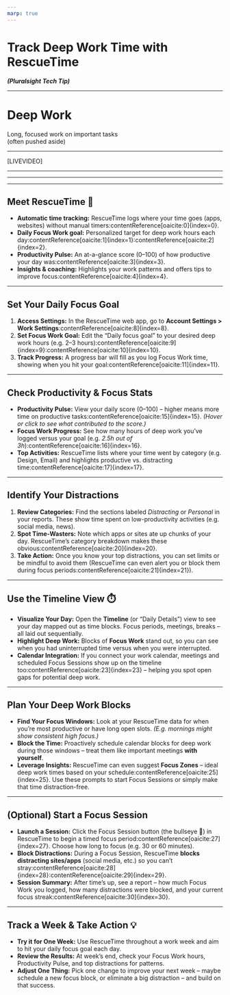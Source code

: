 ```yaml
---
marp: true
---
```


# Track Deep Work Time with RescueTime  
***(Pluralsight Tech Tip)***

<!-- 
Let me ask you a question and I want you to be honest.

[LIVEVIDEO]
Do you FEEL like you are always BUSY but at the end of the day you didn't achieve much YET you are still exhausted?

This is the “busy but not productive” trap. 


-->

---

# Deep Work  
Long, focused work on important tasks  
(often pushed aside)

<!-- 
That's because the real progress comes from **deep work**: those high-impact tasks that need uninterrupted focus.  
-->

---

[LIVEVIDEO]

<!--
Unfortunately, deep work often gets sidelined by urgent shallow tasks and distractions.

How do you FIX this?
-->

---


<!--
[Rescuetime screenshot]

Meet RescueTime, which is a web-based app that runs in the background and automatically tracks how YOU spend your time in the computer.

It automatically tracks and logs your time in multiple applications and websites.
-->

---

<!--

-->

---
## Meet RescueTime 🎯

- **Automatic time tracking:** RescueTime logs where your time goes (apps, websites) without manual timers:contentReference[oaicite:0]{index=0}.
- **Daily Focus Work goal:** Personalized target for deep work hours each day:contentReference[oaicite:1]{index=1}:contentReference[oaicite:2]{index=2}.
- **Productivity Pulse:** An at-a-glance score (0–100) of how productive your day was:contentReference[oaicite:3]{index=3}.
- **Insights & coaching:** Highlights your work patterns and offers tips to improve focus:contentReference[oaicite:4]{index=4}.

<!-- 


The key 
:contentReference[oaicite:5]{index=5}. It gives you a personal daily **Focus Work** goal – essentially, a deep work target – tailored to your role and schedule:contentReference[oaicite:6]{index=6}. It also provides a **Productivity Pulse** score from 0 to 100 to gauge your overall productivity:contentReference[oaicite:7]{index=7}. In short, RescueTime offers data-driven insights and gentle coaching to help you build better work habits and stay focused on high-priority tasks.
-->

---

## Set Your Daily Focus Goal

1. **Access Settings:** In the RescueTime web app, go to **Account Settings > Work Settings**:contentReference[oaicite:8]{index=8}.
2. **Set Focus Work Goal:** Edit the “Daily focus goal” to your desired deep work hours (e.g. 2–3 hours):contentReference[oaicite:9]{index=9}:contentReference[oaicite:10]{index=10}.
3. **Track Progress:** A progress bar will fill as you log Focus Work time, showing when you hit your goal:contentReference[oaicite:11]{index=11}.

<!-- 
Presenter Notes:
Start by setting a realistic daily **Focus Work** goal. RescueTime usually sets this for you during setup (often around 2–3 hours depending on your role:contentReference[oaicite:12]{index=12}), but you can adjust it. In the web app, navigate to your account or work settings and find the daily focus goal setting:contentReference[oaicite:13]{index=13}. Change it if needed – maybe you aim for 3 hours of deep work. Once set, RescueTime’s assistant will display a progress bar that fills up as you do Focus Work:contentReference[oaicite:14]{index=14}. This gives you real-time feedback and a little motivation boost as you approach your goal each day.
-->

---

## Check Productivity & Focus Stats

- **Productivity Pulse:** View your daily score (0–100) – higher means more time on productive tasks:contentReference[oaicite:15]{index=15}. *(Hover or click to see what contributed to the score.)*
- **Focus Work Progress:** See how many hours of deep work you’ve logged versus your goal (e.g. *2.5h out of 3h*):contentReference[oaicite:16]{index=16}.
- **Top Activities:** RescueTime lists where your time went by category (e.g. Design, Email) and highlights productive vs. distracting time:contentReference[oaicite:17]{index=17}.

<!-- 
Presenter Notes:
Now let’s review our stats. On your RescueTime dashboard or reports, check the **Productivity Pulse** – a quick score of your day’s productivity:contentReference[oaicite:18]{index=18}. For example, a 75 pulse means you spent most of your day on productive tasks. Next, look at your **Focus Work** hours. RescueTime will show how much deep work you did and whether you met your goal (say, *2.5 hours of Focus Work out of a 3-hour goal*). You’ll also see a breakdown of where your time went: your top activities and categories for the day:contentReference[oaicite:19]{index=19}. This overview lets you gauge at a glance how focused (or distracted) your day really was.
-->

---

## Identify Your Distractions

1. **Review Categories:** Find the sections labeled *Distracting* or *Personal* in your reports. These show time spent on low-productivity activities (e.g. social media, news).
2. **Spot Time-Wasters:** Note which apps or sites ate up chunks of your day. RescueTime’s category breakdown makes these obvious:contentReference[oaicite:20]{index=20}.
3. **Take Action:** Once you know your top distractions, you can set limits or be mindful to avoid them (RescueTime can even alert you or block them during focus periods:contentReference[oaicite:21]{index=21}).

<!-- 
Presenter Notes:
A key benefit of RescueTime is uncovering where your *attention leaks*. Check your dashboard or the Productivity report for categories marked as **Distracting** (or “Personal”) – these are your time-wasters. It might show, for example, that YouTube or Twitter consumed 1 hour today. Seeing this laid out can be eye-opening. Identify the top offenders: perhaps social media, news sites, or unnecessary meetings. Now you’re armed with this knowledge. You might decide to set an alert or limit for these activities, or simply be more conscious about avoiding them. RescueTime helps by making your distractions visible and even lets you block them when you need to focus:contentReference[oaicite:22]{index=22}.
-->

---

## Use the Timeline View ⏱️

- **Visualize Your Day:** Open the **Timeline** (or “Daily Details”) view to see your day mapped out as time blocks. Focus periods, meetings, breaks – all laid out sequentially.
- **Highlight Deep Work:** Blocks of **Focus Work** stand out, so you can see when you had uninterrupted time versus when you were interrupted.
- **Calendar Integration:** If you connect your work calendar, meetings and scheduled Focus Sessions show up on the timeline too:contentReference[oaicite:23]{index=23} – helping you spot open gaps for potential deep work.

<!-- 
Presenter Notes:
For a deeper analysis, use RescueTime’s **Timeline** view (sometimes part of the “Timesheets” or daily details page). This gives you a visual timeline of your workday. You’ll see colored blocks representing your activities through the day – for example, a solid block from 9–10 AM when you were coding (Focus Work), a gap at 10 AM when you had a meeting, etc. With calendar integration, your meetings are marked on this timeline, and even Focus Sessions you scheduled will appear:contentReference[oaicite:24]{index=24}. It’s a great way to visually identify when you were in the zone and when you got pulled away. Maybe you notice you had a great focus block in the morning, but after lunch your time fragmented. These insights set the stage for our next step: planning better.
-->

---

## Plan Your Deep Work Blocks

- **Find Your Focus Windows:** Look at your RescueTime data for when you’re most productive or have long open slots. *(E.g. mornings might show consistent high focus.)*
- **Block the Time:** Proactively schedule calendar blocks for deep work during those windows – treat them like important meetings **with yourself**.
- **Leverage Insights:** RescueTime can even suggest **Focus Zones** – ideal deep work times based on your schedule:contentReference[oaicite:25]{index=25}. Use these prompts to start Focus Sessions or simply make that time distraction-free.
  
<!-- 
Presenter Notes:
Now that you know when and how you work best, it’s time to adjust your schedule. Identify your optimal focus windows. For many, late morning or early afternoon might be golden focus time, or maybe right after you clear your inbox. RescueTime’s data (and its **Focus Zone** suggestions) will highlight these opportunities:contentReference[oaicite:26]{index=26}. Once you’ve spotted a good window – say 9–10:30 AM when you usually have no meetings and high productivity – **block it off on your calendar**. Literally schedule an event for “Focus Time” so colleagues know you’re busy. Treat it like a meeting you can’t miss. By protecting this time, you’ll consistently get deep work done instead of letting that time fill up with random tasks or meetings.
-->

---

## (Optional) Start a Focus Session

- **Launch a Session:** Click the Focus Session button (the bullseye 🎯) in RescueTime to begin a timed focus period:contentReference[oaicite:27]{index=27}. Choose how long to focus (e.g. 30 or 60 minutes).
- **Block Distractions:** During a Focus Session, RescueTime **blocks distracting sites/apps** (social media, etc.) so you can’t stray:contentReference[oaicite:28]{index=28}:contentReference[oaicite:29]{index=29}.
- **Session Summary:** After time’s up, see a report – how much Focus Work you logged, how many distractions were blocked, and your current focus streak:contentReference[oaicite:30]{index=30}.

<!-- 
Presenter Notes:
For an extra boost, try RescueTime’s **Focus Sessions**. This is like engaging “do not disturb” mode on steroids. To start one, hit the bullseye icon in the app’s interface:contentReference[oaicite:31]{index=31}, set a duration (maybe 60 minutes), and begin. RescueTime will **block distracting websites and apps** for the duration of the session:contentReference[oaicite:32]{index=32} – so if you absentmindedly try to open Facebook or a news site, it will stop you:contentReference[oaicite:33]{index=33}. It’s a powerful way to enforce the focus: no sneaking off to check social media. When the session ends, you’ll get a little summary: how much focused time you achieved relative to your goal, how many distractions were blocked, and even a streak count if you do this daily:contentReference[oaicite:34]{index=34}. It’s optional, but if you struggle to stay on task, Focus Sessions can be a game-changer for deep work.
-->

---

## Track a Week & Take Action 💡

- **Try it for One Week:** Use RescueTime throughout a work week and aim to hit your daily focus goal each day.
- **Review the Results:** At week’s end, check your Focus Work hours, Productivity Pulse, and top distractions for patterns.
- **Adjust One Thing:** Pick one change to improve your next week – maybe schedule a new focus block, or eliminate a big distraction – and build on that success.

<!-- 
Presenter Notes:
Now for your challenge: put this into practice for a week. Run RescueTime for a full workweek and really pay attention to your data. Did you consistently hit your focus time goal? What’s your average Productivity Pulse? What were your biggest distractions? After seven days, take a look at the trends. Then choose **one** adjustment to make. It could be blocking off an hour each day for deep work based on when you were most productive, or cutting down your social media time by using RescueTime’s blocking features. Small changes like these, informed by your own data, can have a big impact. Track your focus, make one tweak, and see how your productivity improves in the following week. Happy focusing!
-->

